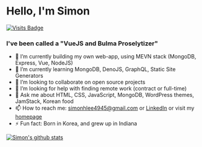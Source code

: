 # Hello, I'm Simon

[![Visits Badge](https://badges.pufler.dev/visits/simonhlee97/git-badges)](https://badges.pufler.dev)

### I've been called a "VueJS and Bulma Proselytizer"

- 🔭 I’m currently building my own web-app, using MEVN stack (MongoDB, Express, Vue, NodeJS)
- 🌱 I’m currently learning MongoDB, DenoJS, GraphQL, Static Site Generators
- 👯 I’m looking to collaborate on open source projects
- 🤔 I’m looking for help with finding remote work (contract or full-time)
- 💬 Ask me about HTML, CSS, JavaScript, MongoDB, WordPress themes, JamStack, Korean food
- 📫 How to reach me: simonhlee4945@gmail.com or [LinkedIn](https://www.linkedin.com/in/simon-h-lee/) or visit my [homepage](https://simonhlee97.github.io)
- ⚡ Fun fact: Born in Korea, and grew up in Indiana


[![Simon's github stats](https://github-readme-stats.vercel.app/api?username=simonhlee97&theme=radical)](https://github.com/anuraghazra/github-readme-stats)



